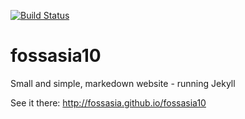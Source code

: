 [![Build Status](https://travis-ci.org/fossasia/fossasia10.svg?branch=gh-pages)](https://travis-ci.org/fossasia/fossasia10)

fossasia10
============
Small and simple, markedown website - running Jekyll

See it there:
http://fossasia.github.io/fossasia10

